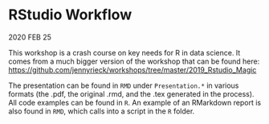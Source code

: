 RStudio Workflow
================
2020 FEB 25

This workshop is a crash course on key needs for R in data science. It
comes from a much bigger version of the workshop that can be found here:
<https://github.com/jennyrieck/workshops/tree/master/2019_Rstudio_Magic>

The presentation can be found in `RMD` under `Presentation.*` in various
formats (the .pdf, the original .rmd, and the .tex generated in the
process). All code examples can be found in `R`. An example of an
RMarkdown report is also found in `RMD`, which calls into a script in
the `R` folder.
